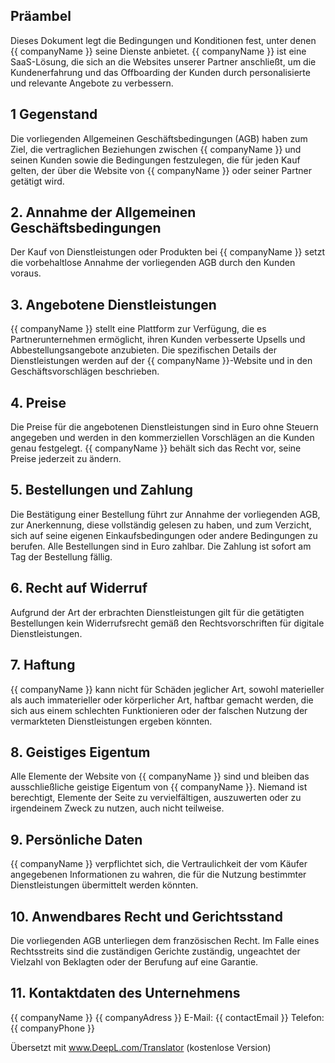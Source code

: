 ## Präambel

Dieses Dokument legt die Bedingungen und Konditionen fest, unter denen {{ companyName }} seine Dienste anbietet. {{ companyName }} ist eine SaaS-Lösung, die sich an die Websites unserer Partner anschließt, um die Kundenerfahrung und das Offboarding der Kunden durch personalisierte und relevante Angebote zu verbessern.

## 1 Gegenstand

Die vorliegenden Allgemeinen Geschäftsbedingungen (AGB) haben zum Ziel, die vertraglichen Beziehungen zwischen {{ companyName }} und seinen Kunden sowie die Bedingungen festzulegen, die für jeden Kauf gelten, der über die Website von {{ companyName }} oder seiner Partner getätigt wird.

## 2. Annahme der Allgemeinen Geschäftsbedingungen

Der Kauf von Dienstleistungen oder Produkten bei {{ companyName }} setzt die vorbehaltlose Annahme der vorliegenden AGB durch den Kunden voraus.

## 3. Angebotene Dienstleistungen

{{ companyName }} stellt eine Plattform zur Verfügung, die es Partnerunternehmen ermöglicht, ihren Kunden verbesserte Upsells und Abbestellungsangebote anzubieten. Die spezifischen Details der Dienstleistungen werden auf der {{ companyName }}-Website und in den Geschäftsvorschlägen beschrieben.

## 4. Preise

Die Preise für die angebotenen Dienstleistungen sind in Euro ohne Steuern angegeben und werden in den kommerziellen Vorschlägen an die Kunden genau festgelegt. {{ companyName }} behält sich das Recht vor, seine Preise jederzeit zu ändern.

## 5. Bestellungen und Zahlung

Die Bestätigung einer Bestellung führt zur Annahme der vorliegenden AGB, zur Anerkennung, diese vollständig gelesen zu haben, und zum Verzicht, sich auf seine eigenen Einkaufsbedingungen oder andere Bedingungen zu berufen. Alle Bestellungen sind in Euro zahlbar. Die Zahlung ist sofort am Tag der Bestellung fällig.

## 6. Recht auf Widerruf

Aufgrund der Art der erbrachten Dienstleistungen gilt für die getätigten Bestellungen kein Widerrufsrecht gemäß den Rechtsvorschriften für digitale Dienstleistungen.

## 7. Haftung

{{ companyName }} kann nicht für Schäden jeglicher Art, sowohl materieller als auch immaterieller oder körperlicher Art, haftbar gemacht werden, die sich aus einem schlechten Funktionieren oder der falschen Nutzung der vermarkteten Dienstleistungen ergeben könnten.

## 8. Geistiges Eigentum

Alle Elemente der Website von {{ companyName }} sind und bleiben das ausschließliche geistige Eigentum von {{ companyName }}. Niemand ist berechtigt, Elemente der Seite zu vervielfältigen, auszuwerten oder zu irgendeinem Zweck zu nutzen, auch nicht teilweise.

## 9. Persönliche Daten

{{ companyName }} verpflichtet sich, die Vertraulichkeit der vom Käufer angegebenen Informationen zu wahren, die für die Nutzung bestimmter Dienstleistungen übermittelt werden könnten.

## 10. Anwendbares Recht und Gerichtsstand

Die vorliegenden AGB unterliegen dem französischen Recht. Im Falle eines Rechtsstreits sind die zuständigen Gerichte zuständig, ungeachtet der Vielzahl von Beklagten oder der Berufung auf eine Garantie.

## 11. Kontaktdaten des Unternehmens

{{ companyName }} {{ companyAdress }}
E-Mail: {{ contactEmail }}
Telefon: {{ companyPhone }}


Übersetzt mit www.DeepL.com/Translator (kostenlose Version)
